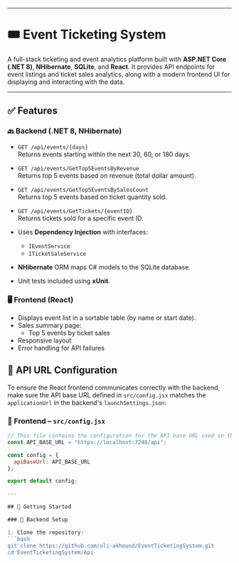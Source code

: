 ﻿
---
# 🎟️ Event Ticketing System

A full-stack ticketing and event analytics platform built with **ASP.NET Core (.NET 8)**, **NHibernate**, **SQLite**, and **React**. It provides API endpoints for event listings and ticket sales analytics, along with a modern frontend UI for displaying and interacting with the data.

---


## ✅ Features

### 🔙 Backend (.NET 8, NHibernate)
- `GET /api/events/{days}`  
  Returns events starting within the next 30, 60, or 180 days.

- `GET /api/events/GetTop5EventsByRevenue`  
  Returns top 5 events based on revenue (total dollar amount).

- `GET /api/events/GetTop5EventsBySalesCount`  
  Returns top 5 events based on ticket quantity sold.

- `GET /api/events/GetTickets/{eventID}`  
  Returns tickets sold for a specific event ID.

- Uses **Dependency Injection** with interfaces:
  - `IEventService`
  - `ITicketSaleService`

- **NHibernate** ORM maps C# models to the SQLite database.
- Unit tests included using **xUnit**.

### 🖥️ Frontend (React)
- Displays event list in a sortable table (by name or start date).
- Sales summary page:
  - Top 5 events by ticket sales
- Responsive layout
- Error handling for API failures
## 🔧 API URL Configuration

To ensure the React frontend communicates correctly with the backend, make sure the API base URL defined in `src/config.jsx` matches the `applicationUrl` in the backend's `launchSettings.json`:

### 📄 Frontend – `src/config.jsx`
```javascript
// This file contains the configuration for the API base URL used in the application.   
const API_BASE_URL = "https://localhost:7248/api";

const config = {
  apiBaseUrl: API_BASE_URL
};

export default config;

---

## 🚀 Getting Started

### 🔧 Backend Setup

1. Clone the repository:
```bash
git clone https://github.com/ali-akhound/EventTicketingSystem.git
cd EventTicketingSystem/Api

